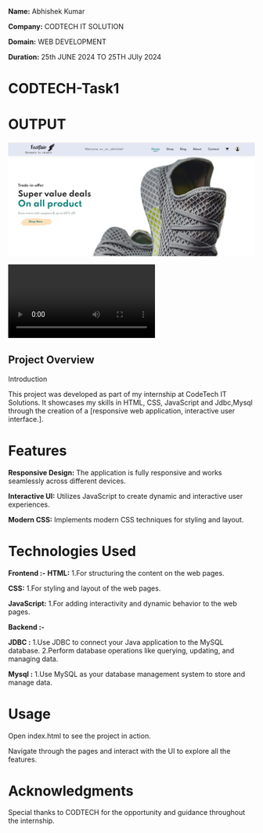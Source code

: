**Name:** Abhishek Kumar  

**Company:** CODTECH IT SOLUTION  

**Domain:** WEB DEVELOPMENT 

**Duration:** 25th JUNE 2024 TO 25TH JUly 2024

# CODTECH-Task1

# OUTPUT



![ss](ss.png)


![cd](cd.mp4)
## Project Overview ##
Introduction

This project was developed as part of my internship at CodeTech IT Solutions. It showcases my skills in HTML, CSS, JavaScript and Jdbc,Mysql through the creation of a [responsive web application, interactive user interface.].

# Features
**Responsive Design:** The application is fully responsive and works seamlessly across different devices.

**Interactive UI:** Utilizes JavaScript to create dynamic and interactive user experiences.

**Modern CSS:** Implements modern CSS techniques for styling and layout.

# Technologies Used
**Frontend :-**
**HTML:** 1.For structuring the content on the web pages.

**CSS:** 1.For styling and layout of the web pages.

**JavaScript:** 1.For adding interactivity and dynamic behavior to the web pages.

**Backend :-**

**JDBC :** 1.Use JDBC to connect your Java application to the MySQL database.
           2.Perform database operations like querying, updating, and managing data.

**Mysql :** 1.Use MySQL as your database management system to store and manage data.
            
# Usage
Open index.html to see the project in action.

Navigate through the pages and interact with the UI to explore all the features.
# Acknowledgments

Special thanks to CODTECH for the opportunity and guidance throughout the internship.

